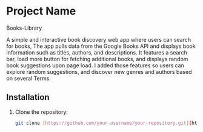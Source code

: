 # Project Name

Books-Library

A simple and interactive book discovery web app where users can search for books, The app pulls data from the Google Books API and displays book information such as titles, authors, and descriptions. It features a search bar, load more button for fetching additional books, and displays random book suggestions upon page load.
I added those features so users can explore random suggestions, and discover new genres and authors based on several Terms.

## Installation

1. Clone the repository:

   ```bash
   git clone [https://github.com/your-username/your-repository.git](https://github.com/mnt669/Read-Library.git)
   ```
